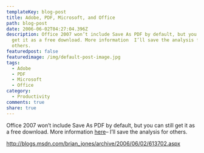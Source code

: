 ```yaml
---
templateKey: blog-post
title: Adobe, PDF, Microsoft, and Office
path: blog-post
date: 2006-06-02T04:27:04.396Z
description: Office 2007 won’t include Save As PDF by default, but you can still
  get it as a free download. More information  I’ll save the analysis for
  others.
featuredpost: false
featuredimage: /img/default-post-image.jpg
tags:
  - Adobe
  - PDF
  - Microsoft
  - Office
category:
  - Productivity
comments: true
share: true
---
```


Office 2007 won’t include Save As PDF by default, but you can still get it as a free download. More information [here](http://blogs.msdn.com/brian_jones/archive/2006/06/02/613702.aspx)– I’ll save the analysis for others.

<http://blogs.msdn.com/brian_jones/archive/2006/06/02/613702.aspx>
